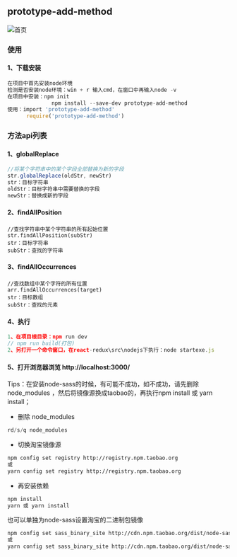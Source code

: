 ## prototype-add-method
![首页](/pic.gif)
### 使用
####  1、下载安装
```javascript
在项目中首先安装node环境
检测是否安装node环境：win + r 输入cmd，在窗口中再输入node -v
在项目中安装：npm init 
              npm install --save-dev prototype-add-method
使用：import 'prototype-add-method'
      require('prototype-add-method')
```
### 方法api列表
#### 1、globalReplace
```javascript
//将某个字符串中的某个字段全部替换为新的字段
str.globalReplace(oldStr, newStr)
str：目标字符串
oldStr：目标字符串中需要替换的字段
newStr：替换成新的字段
```
#### 2、findAllPosition
```
//查找字符串中某个字符串的所有起始位置
str.findAllPosition(subStr)
str：目标字符串
subStr：查找的字符串
```
#### 3、findAllOccurrences
```
//查找数组中某个字符的所有位置
arr.findAllOccurrences(target)
str：目标数组
subStr：查找的元素
```
#### 4、执行
```javascript
1、在项目根目录：npm run dev
// npm run build(打包)
2、另打开一个命令窗口，在react-redux\src\nodejs下执行：node startexe.js
```
#### 5、打开浏览器浏览 http://localhost:3000/

Tips：在安装node-sass的时候，有可能不成功，如不成功，请先删除 node_modules ，然后将镜像源换成taobao的，再执行npm install 或 yarn install；
* 删除 node_modules
```javascript
rd/s/q node_modules
```
* 切换淘宝镜像源
```bash
npm config set registry http://registry.npm.taobao.org
或
yarn config set registry http://registry.npm.taobao.org
```
* 再安装依赖
```bash
npm install
yarn 或 yarn install
```
也可以单独为node-sass设置淘宝的二进制包镜像
```bash
npm config set sass_binary_site http://cdn.npm.taobao.org/dist/node-sass -g
或
yarn config set sass_binary_site http://cdn.npm.taobao.org/dist/node-sass -g
```
